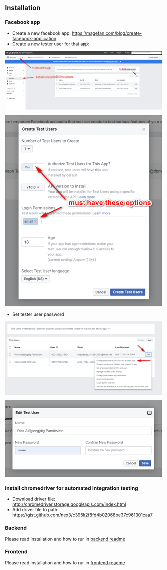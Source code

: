 ## Installation

### Facebook app

-   Create a new facebook app: https://magefan.com/blog/create-facebook-application
-   Create a new tester user for that app:

![Add new user](https://github.com/ngocnb/test-ngocnb/blob/test/docs/images/010.png?raw=true)

![Create test user](https://github.com/ngocnb/test-ngocnb/blob/test/docs/images/011.png?raw=true)

-   Set tester user password

![Edit user](https://github.com/ngocnb/test-ngocnb/blob/test/docs/images/012.png?raw=true)

![Set password](https://github.com/ngocnb/test-ngocnb/blob/test/docs/images/013.png?raw=true)

### Install chromedriver for automated integration testing

-   Download driver file: http://chromedriver.storage.googleapis.com/index.html
-   Add driver file to path: https://gist.github.com/nex3/c395b2f8fd4b02068be37c961301caa7

### Backend

Please read installation and how to run in [backend readme](backend/README.md)

### Frontend

Please read installation and how to run in [frontend readme](frontend/README.md)

